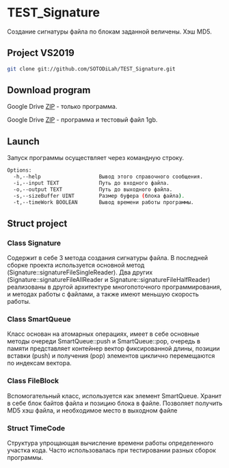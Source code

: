 # TEST_Signature
Создание сигнатуры файла по блокам заданной величены. Хэш MD5.

## Project VS2019
```bash
git clone git://github.com/SOTODiLah/TEST_Signature.git
````

## Download program

Google Drive [ZIP](https://drive.google.com/file/d/1_awqe0CbxfvD5BDJobVKWrq-Ot9Cajm5/view?usp=sharing) - только программа.

Google Drive [ZIP](https://drive.google.com/file/d/1vOXv8lHla6tN9cDsl4ukCkBggUd0F65t/view?usp=sharing) - программа и тестовый файл 1gb.

## Launch

Запуск программы осуществляет через командную строку.<br>
```bash
Options:
  -h,--help                   Вывод этого справочного сообщения.
  -i,--input TEXT             Путь до входного файла.
  -o,--output TEXT            Путь до выходного файла.
  -s,--sizeBuffer UINT        Размер буфера (блока файла).
  -t,--timeWork BOOLEAN       Вывод времени работы программы.
````
## Struct project

### Class Signature

Содержит в себе 3 метода создания сигнатуры файла. В последней сборке проекта используется основной метод (Signature::signatureFileSingleReader). 
Два других (Signature::signatureFileAllReader и Signature::signatureFileHalfReader) реализованы в другой архитектуре многопоточного программирования,
и методах работы с файлами, а также имеют меньшую скорость работы.

### Class SmartQueue

Класс основан на атомарных операциях, имеет в себе основные методы очереди SmartQueue::push и SmartQueue::pop, очередь в памяти представляет контейнер вектор фиксированной
длины, позиции вставки (push) и получения (pop) элементов циклично перемещаются по индексам вектора.

### Class FileBlock

Вспомогательный класс, используется как элемент SmartQueue. Хранит в себе блок байтов файла и позицию блока в файле. Позволяет получить MD5 хэш файла,
и необходимое место в выходном файле

### Struct TimeCode

Структура упрощающая вычисление времени работы определенного участка кода. Часто использовалась при тестировании разных сборок программы.

